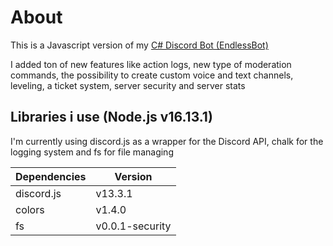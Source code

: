 # About
This is a Javascript version of my [C# Discord Bot (EndlessBot)](https://github.com/Endless-Development/EndlessBot)

I added ton of new features like action logs, new type of moderation commands, the possibility to create custom voice and text channels, leveling, a ticket system, server security  and server stats

## Libraries i use (Node.js v16.13.1)
I'm currently using discord.js as a wrapper for the Discord API, chalk for the logging system and fs for file managing

| Dependencies | Version |
| ------------- | ------------- |
| discord.js | v13.3.1 |
| colors | v1.4.0 |
| fs | v0.0.1-security |

